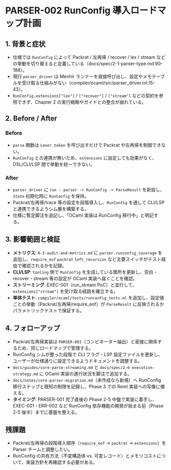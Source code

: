 # PARSER-002 RunConfig 導入ロードマップ計画

## 1. 背景と症状
- 仕様では `RunConfig` によって Packrat / 左再帰 / recover / lex / stream などの挙動を切り替えると定義している（docs/spec/2-1-parser-type.md:90-188）。  
- 現行 `parser_driver` は Menhir ランナーを直接呼び出し、設定やメモテーブルを受け取る仕組みがない（compiler/ocaml/src/parser_driver.ml:15-43）。  
- `RunConfig.extensions["lex"]` / `["recover"]` / `["stream"]` などの契約を参照できず、Chapter 2 の実行戦略やガイドとの整合が崩れている。

## 2. Before / After
### Before
- `parse` 関数は `Lexer.token` を呼び出すだけで Packrat や左再帰を制御できない。  
- `RunConfig` との連携が無いため、`extensions` に設定しても効果がなく、DSL/CLI/LSP 間で挙動を統一できない。

### After
- `parser_driver` に `run : parser -> RunConfig -> ParseResult` を新設し、`State` 初期化時に `RunConfig` を保持。  
- Packrat/左再帰/trace 等の設定を段階導入し、`RunConfig` を通して CLI/LSP と連携できるようシム層を構築する。  
- 仕様に暫定脚注を追記し、「OCaml 実装は RunConfig 移行中」と明記する。

## 3. 影響範囲と検証
- **メトリクス**: `0-3-audit-and-metrics.md` に `parser.runconfig_coverage` を追加し、`require_eof` `packrat` `left_recursion` など主要スイッチがテスト経由で確認されるかを記録。  
- **CLI/LSP**: `tooling` 側で `RunConfig` を生成している箇所を更新し、空白・recover・stream 等の設定が OCaml 実装へ届くことを確認。  
- **ストリーミング**: EXEC-001（run_stream PoC）と並行して、`extensions["stream"]` を受け取る経路を確立する。
- **単体テスト**: `compiler/ocaml/tests/runconfig_tests.ml` を追加し、設定値ごとの挙動（Packrat/左再帰/require_eof）が `ParseResult` に反映されるかパラメトリックテストで保証する。

## 4. フォローアップ
- Packrat/左再帰実装は `PARSER-003`（コンビネーター抽出）と密接に関係するため、同じロードマップで管理する。  
- RunConfig シムが整った段階で CLI フラグ・LSP 設定ファイルを更新し、ユーザーが仕様通りに設定できるようドキュメントを調整する。  
- `docs/guides/core-parse-streaming.md` と `docs/spec/2-6-execution-strategy.md` に OCaml 実装の進行状況を脚注で追加する。
- `docs/notes/core-parser-migration.md`（未作成なら新規）へ RunConfig 移行ステップと既知の制限を記録し、Phase 3 での Reml 実装への写像に備える。
- **タイミング**: PARSER-001 完了直後の Phase 2-5 中盤で実装に着手し、EXEC-001・ERR-002 など RunConfig 依存機能の開発が始まる前（Phase 2-5 後半）までに基盤を整える。

## 残課題
- Packrat/左再帰の段階導入順序（`require_eof` → `packrat` → `extensions`）を Parser チームと調整したい。  
- RunConfig の共有方法（不変構造体 vs. 可変レコード）とメモリコストについて、実装方針を再確認する必要がある。
